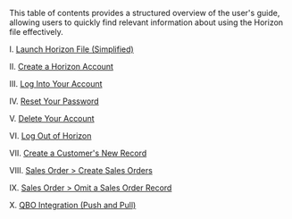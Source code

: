 
This table of contents provides a structured overview of the user's guide, allowing users to quickly find relevant information about using the Horizon file effectively.

I.  [Launch Horizon File (Simplified)](Launch%20Horizon%20File%20(Simplified).md)

II. [Create a Horizon Account](Create%20a%20Horizon%20Account.md)

III.  [Log Into Your Account](Log%20Into%20Your%20Account.md)

IV. [Reset Your Password](Reset%20Your%20Password.md)

V. [Delete Your Account](Delete%20Your%20Account.md)

VI. [Log Out of Horizon](Log%20Out%20of%20Horizon.md)

VII. [Create a Customer's New Record](Create%20a%20Customer's%20New%20Record.md)

VIII. [Sales Order > Create Sales Orders](Sales%20Order%20>%20Create%20Sales%20Orders.md)

IX. [Sales Order > Omit a Sales Order Record](Sales%20Order%20>%20Omit%20a%20Sales%20Order%20Record.md)

X. [QBO Integration (Push and Pull)](QBO%20Integration%20(Push%20and%20Pull).md)